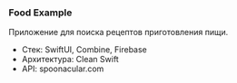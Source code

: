 ### Food Example
Приложение для поиска рецептов приготовления пищи.
* Стек: SwiftUI, Combine, Firebase
* Архитектура: Clean Swift
* API: spoonacular.com
